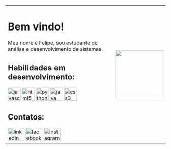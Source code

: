 
<html>
<head>
    <meta charset="UTF-8">
    <title>Página de Felipe</title>
</head>
<body>
<table style="width: 100%;">
    <tr>
        <td>
            <h1 align="left">Bem vindo!</h1>
            <p align="left">Meu nome é Felipe, sou estudante de análise e desenvolvimento de sistemas.</p>
            <h2 align="left">Habilidades em desenvolvimento:</h2>
            <div align="left">
                <!-- Adicione as imagens das habilidades aqui -->
                <img src="https://cdn.jsdelivr.net/gh/devicons/devicon/icons/javascript/javascript-original.svg" height="40" alt="javascript logo" />
                <img src="https://cdn.jsdelivr.net/gh/devicons/devicon/icons/html5/html5-original.svg" height="40" alt="html5 logo" />
                <img src="https://cdn.jsdelivr.net/gh/devicons/devicon/icons/python/python-original.svg" height="40" alt="python logo" />
                <img src="https://cdn.jsdelivr.net/gh/devicons/devicon/icons/java/java-original.svg" height="40" alt="java logo" />
                <img src="https://cdn.jsdelivr.net/gh/devicons/devicon/icons/css3/css3-original.svg" height="40" alt="css3 logo" />
            </div>
            <h2 align="left">Contatos:</h2>
            <div align="left">
                <!-- Adicione os links para redes sociais aqui -->
                <a href="https://www.linkedin.com/in/felipe-renan-ramos-439691206/" target="_blank">
                    <img src="https://raw.githubusercontent.com/maurodesouza/profile-readme-generator/master/src/assets/icons/social/linkedin/default.svg" width="52" height="40" alt="linkedin logo" />
                </a>
                <a href="https://www.facebook.com/felipe.renanramos" target="_blank">
                    <img src="https://raw.githubusercontent.com/maurodesouza/profile-readme-generator/master/src/assets/icons/social/facebook/default.svg" width="52" height="40" alt="facebook logo" />
                </a>
                <a href="https://www.instagram.com/frroad/" target="_blank">
                    <img src="https://raw.githubusercontent.com/maurodesouza/profile-readme-generator/master/src/assets/icons/social/instagram/default.svg" width="52" height="40" alt="instagram logo" />
                </a>
            </div>
        </td>
        <td>
            <img height="150" src="https://clipart-library.com/2023/54-549657_beard-clipart-mouth-bearded-vegeta.png" />
        </td>
    </tr>
</table>
</body>
</html>

